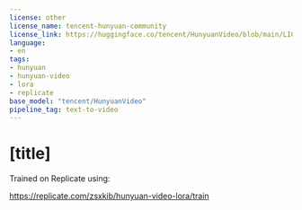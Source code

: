```yaml
---
license: other
license_name: tencent-hunyuan-community
license_link: https://huggingface.co/tencent/HunyuanVideo/blob/main/LICENSE
language:
- en
tags:
- hunyuan
- hunyuan-video
- lora
- replicate
base_model: "tencent/HunyuanVideo"
pipeline_tag: text-to-video
---
```


# [title]

<Gallery />

Trained on Replicate using:

https://replicate.com/zsxkib/hunyuan-video-lora/train
